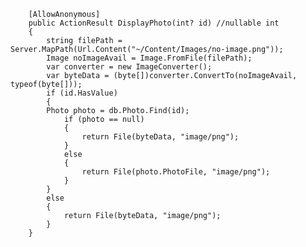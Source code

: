 		[AllowAnonymous]
        public ActionResult DisplayPhoto(int? id) //nullable int
        {            
            string filePath = Server.MapPath(Url.Content("~/Content/Images/no-image.png"));
            Image noImageAvail = Image.FromFile(filePath);
            var converter = new ImageConverter();
            var byteData = (byte[])converter.ConvertTo(noImageAvail, typeof(byte[]));
            if (id.HasValue)
            {                
            Photo photo = db.Photo.Find(id);
                if (photo == null)
                {
                    return File(byteData, "image/png");
                }
                else
                {
                    return File(photo.PhotoFile, "image/png");
                }                                                                  
            }
            else
            { 
                return File(byteData, "image/png");
            }
        }